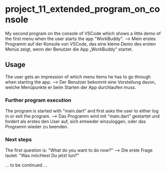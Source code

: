 # project_11_extended_program_on_console
My second program on the console of VSCode which shows a little demo of the first menu when the user starts the app "WorkBuddy".
--> Mein erstes Programm auf der Konsole von VSCode, das eine kleine Demo des ersten Menüs zeigt, wenn der Benutzer die App „WorkBuddy“ startet.

## Usage 
The user gets an impression of ​​which menu items he has to go through when starting the app.
--> Der Benutzer bekommt eine Vorstellung davon, welche Menüpunkte er beim Starten der App durchlaufen muss.

### Further program execution
The program is started with "main.dart" and first asks the user to either log in or exit the program.
--> Das Programm wird mit "main.dart" gestartet und fordert als erstes den User auf, sich entweder einzuloggen, oder das Programm wieder zu beenden.

### Next steps
The first question is: "What do you want to do now?"
--> Die erste Frage lautet: "Was möchtest Du jetzt tun?"

... to be continued ...
